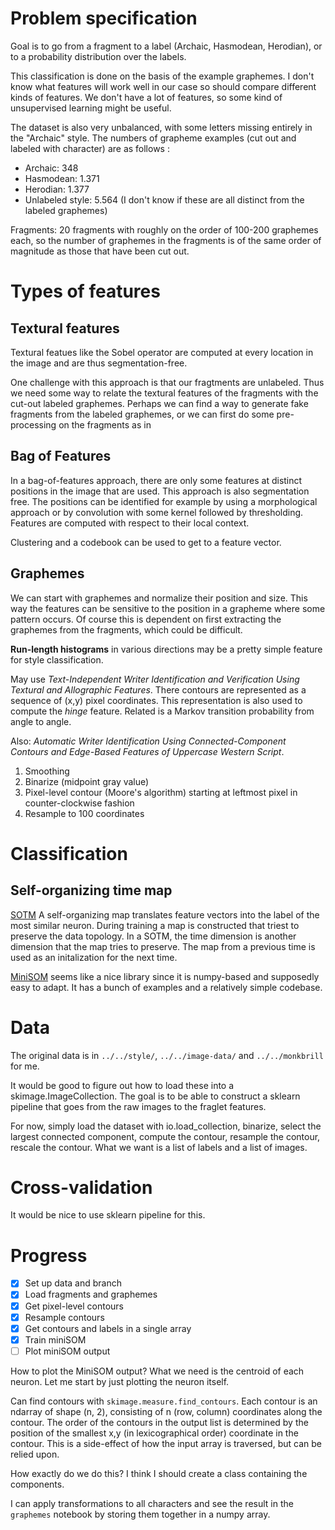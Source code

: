 # Problem specification

Goal is to go from a fragment to a label (Archaic, Hasmodean, Herodian), or to a probability distribution over the labels. 

This classification is done on the basis of the example graphemes. I don't know what features will work well in our case so should compare different kinds of features. We don't have a lot of features, so some kind of unsupervised learning might be useful. 

The dataset is also very unbalanced, with some letters missing entirely in the "Archaic" style. The numbers of grapheme examples (cut out and labeled with character) are as follows :

 - Archaic: 348
 - Hasmodean: 1.371
 - Herodian: 1.377
 - Unlabeled style: 5.564 (I don't know if these are all distinct from the labeled graphemes)
 
Fragments: 20 fragments with roughly on the order of 100-200 graphemes each, so the number of graphemes in the fragments is of the same order of magnitude as those that have been cut out. 

# Types of features
## Textural features
Textural featues like the Sobel operator are computed at every location in the image and are thus segmentation-free. 

One challenge with this approach is that our fragtments are unlabeled. Thus we need some way to relate the textural features of the fragments with the cut-out labeled graphemes. Perhaps we can find a way to generate fake fragments from the labeled graphemes, or we can first do some pre-processing on the fragments as in 

## Bag of Features
In a bag-of-features approach, there are only some features at distinct positions in the image that are used. This approach is also segmentation free. The positions can be identified for example by using a morphological approach or by convolution with some kernel followed by thresholding. Features are computed with respect to their local context. 

Clustering and a codebook can be used to get to a feature vector. 

## Graphemes
We can start with graphemes and normalize their position and size. This way the features can be sensitive to the position in a grapheme where some pattern occurs. Of course this is dependent on first extracting the graphemes from the fragments, which could be difficult. 

**Run-length histograms** in various directions may be a pretty simple feature for style classification.

May use *Text-Independent Writer Identification and Verification Using Textural and Allographic Features*. There contours are represented as a sequence of (x,y) pixel coordinates. This representation is also used to compute the *hinge* feature. Related is a Markov transition probability from angle to angle. 


Also: *Automatic Writer Identification Using Connected-Component Contours and Edge-Based Features of Uppercase Western Script*.

  1. Smoothing
  2. Binarize (midpoint gray value)
  3. Pixel-level contour (Moore's algorithm) starting at leftmost pixel in counter-clockwise fashion
  4. Resample to 100 coordinates
  
# Classification

## Self-organizing time map
[SOTM](https://arxiv.org/abs/1208.1819)
A self-organizing map translates feature vectors into the label of the most similar neuron. During training a map is constructed that triest to preserve the data topology. In a SOTM, the time dimension is another dimension that the map tries to preserve. The map from a previous time is used as an initalization for the next time. 

[MiniSOM](https://github.com/JustGlowing/minisom) seems like a nice library since it is numpy-based and supposedly easy to adapt. It has a bunch of examples and a relatively simple codebase. 

# Data
The original data is in `../../style/`, `../../image-data/` and `../../monkbrill` for me. 

It would be good to figure out how to load these into a skimage.ImageCollection. The goal is to be able to construct a sklearn pipeline that goes from the raw images to the fraglet features. 

For now, simply load the dataset with io.load_collection, binarize, select the largest connected component, compute the contour, resample the contour, rescale the contour. What we want is a list of labels and a list of images. 

# Cross-validation
It would be nice to use sklearn pipeline for this.

# Progress

 - [x] Set up data and branch
 - [x] Load fragments and graphemes
 - [x] Get pixel-level contours
 - [x] Resample contours
 - [x] Get contours and labels in a single array
 - [x] Train miniSOM
 - [ ] Plot miniSOM output
 
 How to plot the MiniSOM output?
 What we need is the centroid of each neuron. Let me start by just plotting the neuron itself. 
 
 Can find contours with `skimage.measure.find_contours`. Each contour is an ndarray of shape (n, 2), consisting of n (row, column) coordinates along the contour. The order of the contours in the output list is determined by the position of the smallest x,y (in lexicographical order) coordinate in the contour. This is a side-effect of how the input array is traversed, but can be relied upon.
 
How exactly do we do this? I think I should create a class containing the components. 



 I can apply transformations to all characters and see the result in the `graphemes` notebook by storing them together in a numpy array. 